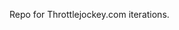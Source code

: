 Repo for Throttlejockey.com iterations.


<!---
throttlejockey/throttlejockey is a ✨ special ✨ repository because its `README.md` (this file) appears on your GitHub profile.
You can click the Preview link to take a look at your changes.
--->
